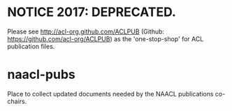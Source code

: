 # NOTICE 2017: DEPRECATED.
Please see http://acl-org.github.com/ACLPUB (Github: https://github.com/acl-org/ACLPUB) as the 'one-stop-shop' for ACL publication files.


# naacl-pubs
Place to collect updated documents needed by the NAACL publications co-chairs.

